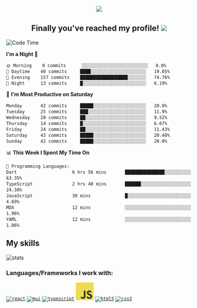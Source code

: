 <p align="center">
  <img src="https://user-images.githubusercontent.com/102032437/162972217-d9d013af-ed44-46cb-bd0c-aaf87b5200e7.gif">
</p>

<h2 align="center">
  Finally you've reached my profile!
  <img src="https://media.giphy.com/media/hvRJCLFzcasrR4ia7z/giphy.gif" width="28">
</h2>

<!--START_SECTION:waka-->
![Code Time](http://img.shields.io/badge/Code%20Time-0%20secs-blue)

**I'm a Night 🦉** 

```text
🌞 Morning    0 commits      ░░░░░░░░░░░░░░░░░░░░░░░░░   0.0% 
🌆 Daytime    40 commits     ████░░░░░░░░░░░░░░░░░░░░░   19.05% 
🌃 Evening    157 commits    ██████████████████░░░░░░░   74.76% 
🌙 Night      13 commits     █░░░░░░░░░░░░░░░░░░░░░░░░   6.19%

```
📅 **I'm Most Productive on Saturday** 

```text
Monday       42 commits     █████░░░░░░░░░░░░░░░░░░░░   20.0% 
Tuesday      25 commits     ███░░░░░░░░░░░░░░░░░░░░░░   11.9% 
Wednesday    20 commits     ██░░░░░░░░░░░░░░░░░░░░░░░   9.52% 
Thursday     14 commits     █░░░░░░░░░░░░░░░░░░░░░░░░   6.67% 
Friday       24 commits     ██░░░░░░░░░░░░░░░░░░░░░░░   11.43% 
Saturday     43 commits     █████░░░░░░░░░░░░░░░░░░░░   20.48% 
Sunday       42 commits     █████░░░░░░░░░░░░░░░░░░░░   20.0%

```


📊 **This Week I Spent My Time On** 

```text
💬 Programming Languages: 
Dart                     6 hrs 56 mins       ███████████████░░░░░░░░░░   63.35% 
TypeScript               2 hrs 40 mins       ██████░░░░░░░░░░░░░░░░░░░   24.38% 
JavaScript               30 mins             █░░░░░░░░░░░░░░░░░░░░░░░░   4.69% 
MDX                      12 mins             ░░░░░░░░░░░░░░░░░░░░░░░░░   1.96% 
YAML                     12 mins             ░░░░░░░░░░░░░░░░░░░░░░░░░   1.86%

```


<!--END_SECTION:waka-->

<h2>My skills</h2>

<img src="https://github-readme-stats.vercel.app/api?username=etczrn&count_private=true&show_icons=true&hide_border=true&bg_color=45deg,185a9d,43cea2&title_color=ffffff&text_color=ffffff&icon_color=ffffff" alt="stats">

### Languages/Frameworks I work with:

<code><a href="https://reactjs.org/"><img alt="react" title="react" src="https://cdn.jsdelivr.net/gh/devicons/devicon/icons/react/react-original.svg" height="48"></a></code>
<code><a href="https://mui.com/"><img alt="mui" title="mui" src="https://cdn.jsdelivr.net/gh/devicons/devicon/icons/materialui/materialui-original.svg" height="48"></a></code>
<code><a href="https://www.typescriptlang.org/"><img alt="typescript" title="typescript" src="https://cdn.jsdelivr.net/gh/devicons/devicon/icons/typescript/typescript-original.svg" height="48"></a></code>
<code><a href="https://developer.mozilla.org/en-US/docs/Web/JavaScript"><img alt="JavaScript" title="JavaScript" src="https://raw.githubusercontent.com/github/explore/80688e429a7d4ef2fca1e82350fe8e3517d3494d/topics/javascript/javascript.png" height="48"></a></code>
<code><a href="https://dev.w3.org/html5/html-author/"><img alt="html5" title="html5" src="https://cdn.jsdelivr.net/gh/devicons/devicon/icons/html5/html5-original.svg" height="48"></a></code>
<code><a href="https://www.w3.org/TR/css/"><img alt="css3" title="css3" src="https://cdn.jsdelivr.net/gh/devicons/devicon/icons/css3/css3-original.svg" height="48"></a></code>
